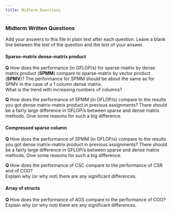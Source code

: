 ```yaml
---
title: Midterm Questions
---
```


### Midterm Written Questions

Add your answers to this file in plain text after each question.  Leave a blank line between the text of the question and the text of your answer.


#### Sparse-matrix dense-matrix product


**Q**
How
does the performance (in GFLOP/s) for sparse-matrix by dense matrix product (**SPMM**) compare 
to sparse-matrix by vector product (**SPMV**)?
The performance for SPMM should be about the same as for SPMV in the case of a 1 column dense matrix.  
What is the trend with increasing numbers of columns?  




**Q**
How
does the performance of SPMM (in GFLOP/s) compare to the results you got dense matrix-matrix product in previous assignments?   There
should be a fairly large difference in GFLOP/s between sparse and dense matrix
methods.  Give some reasons for such a big difference.



#### Compressed sparse column

**Q** 
How
does the performance of SPMM (in GFLOP/s) compare to the results you got dense matrix-matrix product in previous assignments?   There
should be a fairly large difference in GFLOP/s between sparse and dense matrix
methods.  Give some reasons for such a big difference.


**Q**
How does the performance of CSC compare to the performance of CSR and of COO?  
Explain why (or why not) there are any significant differences.


#### Array of structs

**Q**
How does the performance of AOS compare to the performance of  COO?  
Explain why (or why not) there are any significant differences.

